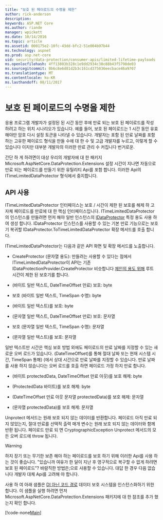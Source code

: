 ```yaml
---
title: "보호 된 페이로드의 수명을 제한"
author: rick-anderson
description: 
keywords: ASP.NET Core
ms.author: riande
manager: wpickett
ms.date: 10/14/2016
ms.topic: article
ms.assetid: 000175e2-10fc-43dd-bfc2-51e004b97b44
ms.technology: aspnet
ms.prod: asp.net-core
uid: security/data-protection/consumer-apis/limited-lifetime-payloads
ms.openlocfilehash: 4ff13803b328c1e9dd2934c38c88b43f5798de03
ms.sourcegitcommit: 0b6c8e6d81d2b3c161cd375036eecbace46a9707
ms.translationtype: MT
ms.contentlocale: ko-KR
ms.lasthandoff: 08/11/2017
---
```

# <a name="limiting-the-lifetime-of-protected-payloads"></a>보호 된 페이로드의 수명을 제한

응용 프로그램 개발자가 설정된 된 시간 동안 후에 만료 되는 보호 된 페이로드를 작성 하려고 하는 위치 시나리오가 있습니다. 예를 들어, 보호 된 페이로드는 1 시간 동안 유효 해야만 암호 다시 설정 토큰을 나타낼 수 있습니다. 개발자는 포함 된 만료 날짜를 포함 하는 고유한 페이로드 형식을 만들 수에 대 한 수 및 고급 개발자를 누르고, 이렇게 할 수 있습니다 이지만 대부분 개발자의 이러한 만료 관리 수 커집니다 번거로운.

간단 하 게 하려면이 대상 우리의 개발자에 대 한 패키지 Microsoft.AspNetCore.DataProtection.Extensions 설정 시간이 지나면 자동으로 만료 되는 페이로드를 만들기 위한 유틸리티 Api를 포함 합니다. 이러한 Api의 ITimeLimitedDataProtector 형식에서 중지합니다.

## <a name="api-usage"></a>API 사용

ITimeLimitedDataProtector 인터페이스는 보호 / 시간이 제한 된 보호를 해제 하 고 자체 페이로드를 만료에 대 한 핵심 인터페이스입니다. ITimeLimitedDataProtector의 인스턴스를 만들려면 먼저 해야 일반 인스턴스의 [IDataProtector](overview.md) 특정 용도 사용 하 여 생성 합니다. IDataProtector 인스턴스를 사용할 수 있는 기본 만료 기능으로는 보호기 복귀할 IDataProtector.ToTimeLimitedDataProtector 확장 메서드를 호출 합니다.

ITimeLimitedDataProtector는 다음과 같은 API 화면 및 확장 메서드를 노출합니다.

* CreateProtector (문자열 용도): 만들려는 사용할 수 있다는 점에서 ITimeLimitedDataProtector이 API는 기존 IDataProtectionProvider.CreateProtector 비슷합니다 [체인의 용도 위해](purpose-strings.md) 루트 시간이 제한 된 보호기를 합니다.

* (바이트 일반 텍스트, DateTimeOffset 만료) 보호: byte

* 보호 (바이트 일반 텍스트, TimeSpan 수명): byte

* (바이트 일반 텍스트)를 보호: byte

* (문자열 일반 텍스트, DateTimeOffset 만료) 보호: 문자열

* 보호 (문자열 일반 텍스트, TimeSpan 수명): 문자열

* (문자열 일반 텍스트)를 보호: 문자열

일반 텍스트만 시간은 핵심 보호 방법 외에도 페이로드의 만료 날짜를 지정할 수 있는 새로운 오버 로드가 있습니다. (DateTimeOffset)를 통해 절대 날짜 또는 현재 시스템 시간, TimeSpan 통해) (에서 상대 시간으로 만료 날짜를 지정할 수 있습니다. 만료 날짜를 사용 하지 않습니다는 오버 로드를 호출 하면 페이로드 가정 하지 만료 합니다.

* (바이트 protectedData, DateTimeOffset 만료 아웃)를 보호 해제: byte

* (ProtectedData 바이트)를 보호 해제: byte

* (DateTimeOffset 만료 아웃 문자열 protectedData)를 보호 해제: 문자열

* (문자열 protectedData)를 보호 해제: 문자열

Unprotect 메서드는 원래 보호 되지 않는 데이터를 반환합니다. 페이로드 아직 만료 되지 않았는지, 절대 만료를 선택적 출력 매개 변수는 원래 보호 되지 않는 데이터와 함께 반환 됩니다. 페이로드 만료 되 면 CryptographicException Unprotect 메서드의 모든 오버 로드에 throw 됩니다.

>[!WARNING]
> 하지 장기 또는 무기한 보존 해야 하는 페이로드를 보호 하기 위해 이러한 Api를 사용 하는 것이 좋습니다. "있습니까 여유가 한 달이 지난 후 영구적으로 복구할 수 없게 하려면 보호 된 페이로드"? 바람직한 방법은;으로 사용할 수 있습니다. 대답 한 경우 다음 없습니다 개발자 대체 Api를 고려해 야 합니다.

사용 하 여 아래 샘플은 [DI 아닌 코드 경로](../configuration/non-di-scenarios.md) 데이터 보호 시스템을 인스턴스화하기 위한 합니다. 이 샘플을 실행 하려면 먼저 Microsoft.AspNetCore.DataProtection.Extensions 패키지에 대 한 참조를 추가 했는지 확인 합니다.

[!code-none[Main](limited-lifetime-payloads/samples/limitedlifetimepayloads.cs)]
